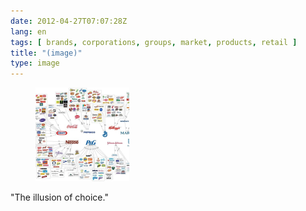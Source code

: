 ```yaml
---
date: 2012-04-27T07:07:28Z
lang: en
tags: [ brands, corporations, groups, market, products, retail ]
title: "(image)"
type: image
---
```


<figure>
<a
href="https://hugo.ferreira.cc/the-illusion-of-choice/attachment/779/"
rel="attachment"><img
src="tumblr_m34trfMzv91qz82meo1_1280-150x150.png"
width="150" height="150" /></a></figure>

"The illusion of choice."

